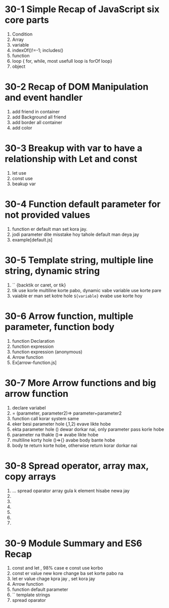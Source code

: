# 30-1 Simple Recap of JavaScript six core parts
1. Condition
2. Array
3. variable
4. indexOf()!=-1; includes()
5. function
6. loop { for, while, most usefull loop is forOf loop}
7. object 

# 30-2 Recap of DOM Manipulation and event handler
1. add friend in container
2. add Background all friend
3. add border all container
4. add color
# 30-3 Breakup with var to have a relationship with Let and const
1. let use
2. const use
3. beakup var 
# 30-4 Function default parameter for not provided values
1. function er default man set kora jay.
2. jodi parameter dite misstake hoy tahole default man deya jay
3. example[default.js]
 
# 30-5 Template string, multiple line string, dynamic string
1. `` {backtik or caret, or tik}
2. tik use korle multiline korte pabo, dynamic vabe variable use korte pare
3. vaiable er man set kotre hole `${variable}` evabe use korte hoy
# 30-6 Arrow function, multiple parameter, function body
1. function Declaration
2. function expression
3. function expression (anonymous)
4. Arrow function
5. Ex[arrow-function.js]
# 30-7 More Arrow functions and big arrow function
1. declare variabel
2. = (parameter, parameter2)=> parameter+parameter2
3. function call korar system same
4.  eker besi parameter hole (,1,2) evave likte hobe
5. ekta parameter hole () dewar dorkar nai, only parameter pass korle hobe
6. parameter na thakle ()=> avabe likte hobe
7. multiline korty hole ()=>{} avabe body bante hobe
8. body te return korte hobe, otherwise return korar dorkar nai
# 30-8 Spread operator, array max, copy arrays
1. ... spread oparator array gula k element hisabe newa jay
2. 
3. 
4. 
5. 
6. 
7. 
# 30-9 Module Summary and ES6 Recap
1. const and let , 98% case e const use korbo
2. const er value new kore change ba set korte pabo na
3. let er value chage kpra jay , set kora jay
4. Arrow function
5. function default parameter
6. `` template strings 
7. spread  oparator 
# 


















